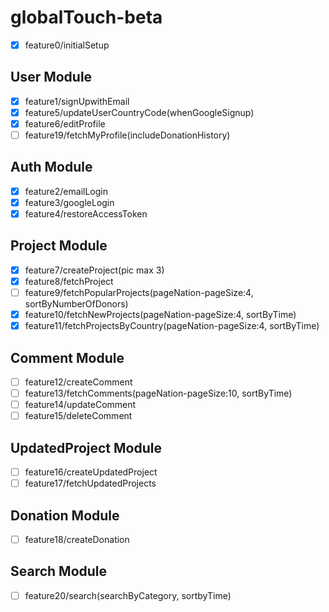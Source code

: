 # globalTouch-beta

- [x] feature0/initialSetup

## User Module

- [x] feature1/signUpwithEmail
- [x] feature5/updateUserCountryCode(whenGoogleSignup)
- [x] feature6/editProfile
- [ ] feature19/fetchMyProfile(includeDonationHistory)

## Auth Module

- [x] feature2/emailLogin
- [x] feature3/googleLogin
- [x] feature4/restoreAccessToken

## Project Module

- [x] feature7/createProject(pic max 3)
- [x] feature8/fetchProject
- [ ] feature9/fetchPopularProjects(pageNation-pageSize:4, sortByNumberOfDonors)
- [x] feature10/fetchNewProjects(pageNation-pageSize:4, sortByTime)
- [x] feature11/fetchProjectsByCountry(pageNation-pageSize:4, sortByTime)

## Comment Module

- [ ] feature12/createComment
- [ ] feature13/fetchComments(pageNation-pageSize:10, sortByTime)
- [ ] feature14/updateComment
- [ ] feature15/deleteComment

## UpdatedProject Module

- [ ] feature16/createUpdatedProject
- [ ] feature17/fetchUpdatedProjects

## Donation Module

- [ ] feature18/createDonation

## Search Module

- [ ] feature20/search(searchByCategory, sortbyTime)
